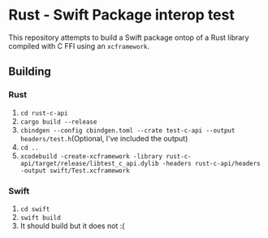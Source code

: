 # Rust - Swift Package interop test

This repository attempts to build a Swift package ontop of a Rust library compiled with C FFI using an `xcframework`.

## Building

### Rust

1. `cd rust-c-api`
2. `cargo build --release`
3. `cbindgen --config cbindgen.toml --crate test-c-api --output headers/test.h`(Optional, I've included the output)
4. `cd ..`
5. `xcodebuild -create-xcframework -library rust-c-api/target/release/libtest_c_api.dylib -headers rust-c-api/headers -output swift/Test.xcframework`

### Swift

1. `cd swift`
2. `swift build`
3. It should build but it does not :(
